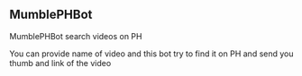## MumblePHBot

MumblePHBot search videos on PH

You can provide name of video and this bot try to find it on PH and send you thumb and link of the video
